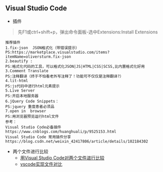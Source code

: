 ## Visual Studio Code
- 插件
> 先F1或ctrl+shift+p，弹出命令面板-选中Extensions:Install Extensions
```
推荐插件
1.fix-json  JSON格式化（带错误提示）
PS:https://marketplace.visualstudio.com/items?itemName=oliversturm.fix-json
2.beautify : 
PS:格式化代码的工具，可以格式化JSON|JS|HTML|CSS|SCSS,比内置格式化好用
3.Comment Translate
PS:注释翻译（终于不怕看老外写注释了！功能可不仅仅是注释翻译?）
4.lit-html
PS:js代码中进行html元素提示
5.Live Server
PS:开启本地服务器
6.jQuery Code Snippets： 
PS:jquery 重度患者必须品
7.open in  browser
PS:用浏览器预览运行html文件
参考：
Visual Studio Code必备插件
https://www.cnblogs.com/huanghuali/p/9525153.html
Visual Studio Code 常用插件分享
https://blog.csdn.net/weixin_42417806/article/details/102184302
``` 
- 两个文件进行比较
    - [用Visual Studio Code对两个文件进行比较](https://blog.csdn.net/qq_32642107/article/details/89343107)
    - [vscode实现文件对比](https://blog.csdn.net/weixin_41770169/article/details/86742894)
